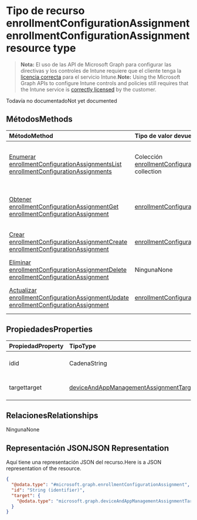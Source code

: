# <a name="enrollmentconfigurationassignment-resource-type"></a><span data-ttu-id="94b0f-101">Tipo de recurso enrollmentConfigurationAssignment</span><span class="sxs-lookup"><span data-stu-id="94b0f-101">enrollmentConfigurationAssignment resource type</span></span>

> <span data-ttu-id="94b0f-102">**Nota:** El uso de las API de Microsoft Graph para configurar las directivas y los controles de Intune requiere que el cliente tenga la [licencia correcta](https://go.microsoft.com/fwlink/?linkid=839381) para el servicio Intune.</span><span class="sxs-lookup"><span data-stu-id="94b0f-102">**Note:** Using the Microsoft Graph APIs to configure Intune controls and policies still requires that the Intune service is [correctly licensed](https://go.microsoft.com/fwlink/?linkid=839381) by the customer.</span></span>

<span data-ttu-id="94b0f-103">Todavía no documentado</span><span class="sxs-lookup"><span data-stu-id="94b0f-103">Not yet documented</span></span>
## <a name="methods"></a><span data-ttu-id="94b0f-104">Métodos</span><span class="sxs-lookup"><span data-stu-id="94b0f-104">Methods</span></span>
|<span data-ttu-id="94b0f-105">Método</span><span class="sxs-lookup"><span data-stu-id="94b0f-105">Method</span></span>|<span data-ttu-id="94b0f-106">Tipo de valor devuelto</span><span class="sxs-lookup"><span data-stu-id="94b0f-106">Return Type</span></span>|<span data-ttu-id="94b0f-107">Descripción</span><span class="sxs-lookup"><span data-stu-id="94b0f-107">Description</span></span>|
|:---|:---|:---|
|[<span data-ttu-id="94b0f-108">Enumerar enrollmentConfigurationAssignments</span><span class="sxs-lookup"><span data-stu-id="94b0f-108">List enrollmentConfigurationAssignments</span></span>](../api/intune_onboarding_enrollmentconfigurationassignment_list.md)|<span data-ttu-id="94b0f-109">Colección [enrollmentConfigurationAssignment](../resources/intune_onboarding_enrollmentconfigurationassignment.md)</span><span class="sxs-lookup"><span data-stu-id="94b0f-109">[enrollmentConfigurationAssignment](../resources/intune_onboarding_enrollmentconfigurationassignment.md) collection</span></span>|<span data-ttu-id="94b0f-110">Enumere las propiedades y las relaciones de los objetos [enrollmentConfigurationAssignment](../resources/intune_onboarding_enrollmentconfigurationassignment.md).</span><span class="sxs-lookup"><span data-stu-id="94b0f-110">List properties and relationships of the [enrollmentConfigurationAssignment](../resources/intune_onboarding_enrollmentconfigurationassignment.md) objects.</span></span>|
|[<span data-ttu-id="94b0f-111">Obtener enrollmentConfigurationAssignment</span><span class="sxs-lookup"><span data-stu-id="94b0f-111">Get enrollmentConfigurationAssignment</span></span>](../api/intune_onboarding_enrollmentconfigurationassignment_get.md)|[<span data-ttu-id="94b0f-112">enrollmentConfigurationAssignment</span><span class="sxs-lookup"><span data-stu-id="94b0f-112">enrollmentConfigurationAssignment</span></span>](../resources/intune_onboarding_enrollmentconfigurationassignment.md)|<span data-ttu-id="94b0f-113">Lea las propiedades y las relaciones del objeto [enrollmentConfigurationAssignment](../resources/intune_onboarding_enrollmentconfigurationassignment.md).</span><span class="sxs-lookup"><span data-stu-id="94b0f-113">Read properties and relationships of the [enrollmentConfigurationAssignment](../resources/intune_onboarding_enrollmentconfigurationassignment.md) object.</span></span>|
|[<span data-ttu-id="94b0f-114">Crear enrollmentConfigurationAssignment</span><span class="sxs-lookup"><span data-stu-id="94b0f-114">Create enrollmentConfigurationAssignment</span></span>](../api/intune_onboarding_enrollmentconfigurationassignment_create.md)|[<span data-ttu-id="94b0f-115">enrollmentConfigurationAssignment</span><span class="sxs-lookup"><span data-stu-id="94b0f-115">enrollmentConfigurationAssignment</span></span>](../resources/intune_onboarding_enrollmentconfigurationassignment.md)|<span data-ttu-id="94b0f-116">Cree un objeto [enrollmentConfigurationAssignment](../resources/intune_onboarding_enrollmentconfigurationassignment.md).</span><span class="sxs-lookup"><span data-stu-id="94b0f-116">Create a new [enrollmentConfigurationAssignment](../resources/intune_onboarding_enrollmentconfigurationassignment.md) object.</span></span>|
|[<span data-ttu-id="94b0f-117">Eliminar enrollmentConfigurationAssignment</span><span class="sxs-lookup"><span data-stu-id="94b0f-117">Delete enrollmentConfigurationAssignment</span></span>](../api/intune_onboarding_enrollmentconfigurationassignment_delete.md)|<span data-ttu-id="94b0f-118">Ninguna</span><span class="sxs-lookup"><span data-stu-id="94b0f-118">None</span></span>|<span data-ttu-id="94b0f-119">Elimina un [enrollmentConfigurationAssignment](../resources/intune_onboarding_enrollmentconfigurationassignment.md).</span><span class="sxs-lookup"><span data-stu-id="94b0f-119">Deletes a [enrollmentConfigurationAssignment](../resources/intune_onboarding_enrollmentconfigurationassignment.md).</span></span>|
|[<span data-ttu-id="94b0f-120">Actualizar enrollmentConfigurationAssignment</span><span class="sxs-lookup"><span data-stu-id="94b0f-120">Update enrollmentConfigurationAssignment</span></span>](../api/intune_onboarding_enrollmentconfigurationassignment_update.md)|[<span data-ttu-id="94b0f-121">enrollmentConfigurationAssignment</span><span class="sxs-lookup"><span data-stu-id="94b0f-121">enrollmentConfigurationAssignment</span></span>](../resources/intune_onboarding_enrollmentconfigurationassignment.md)|<span data-ttu-id="94b0f-122">Actualice las propiedades de un objeto [enrollmentConfigurationAssignment](../resources/intune_onboarding_enrollmentconfigurationassignment.md).</span><span class="sxs-lookup"><span data-stu-id="94b0f-122">Update the properties of a [enrollmentConfigurationAssignment](../resources/intune_onboarding_enrollmentconfigurationassignment.md) object.</span></span>|

## <a name="properties"></a><span data-ttu-id="94b0f-123">Propiedades</span><span class="sxs-lookup"><span data-stu-id="94b0f-123">Properties</span></span>
|<span data-ttu-id="94b0f-124">Propiedad</span><span class="sxs-lookup"><span data-stu-id="94b0f-124">Property</span></span>|<span data-ttu-id="94b0f-125">Tipo</span><span class="sxs-lookup"><span data-stu-id="94b0f-125">Type</span></span>|<span data-ttu-id="94b0f-126">Descripción</span><span class="sxs-lookup"><span data-stu-id="94b0f-126">Description</span></span>|
|:---|:---|:---|
|<span data-ttu-id="94b0f-127">id</span><span class="sxs-lookup"><span data-stu-id="94b0f-127">id</span></span>|<span data-ttu-id="94b0f-128">Cadena</span><span class="sxs-lookup"><span data-stu-id="94b0f-128">String</span></span>|<span data-ttu-id="94b0f-129">Todavía no documentado</span><span class="sxs-lookup"><span data-stu-id="94b0f-129">Not yet documented</span></span>|
|<span data-ttu-id="94b0f-130">target</span><span class="sxs-lookup"><span data-stu-id="94b0f-130">target</span></span>|[<span data-ttu-id="94b0f-131">deviceAndAppManagementAssignmentTarget</span><span class="sxs-lookup"><span data-stu-id="94b0f-131">deviceAndAppManagementAssignmentTarget</span></span>](../resources/intune_shared_deviceandappmanagementassignmenttarget.md)|<span data-ttu-id="94b0f-132">Todavía no documentado</span><span class="sxs-lookup"><span data-stu-id="94b0f-132">Not yet documented</span></span>|

## <a name="relationships"></a><span data-ttu-id="94b0f-133">Relaciones</span><span class="sxs-lookup"><span data-stu-id="94b0f-133">Relationships</span></span>
<span data-ttu-id="94b0f-134">Ninguna</span><span class="sxs-lookup"><span data-stu-id="94b0f-134">None</span></span>
## <a name="json-representation"></a><span data-ttu-id="94b0f-135">Representación JSON</span><span class="sxs-lookup"><span data-stu-id="94b0f-135">JSON Representation</span></span>
<span data-ttu-id="94b0f-136">Aquí tiene una representación JSON del recurso.</span><span class="sxs-lookup"><span data-stu-id="94b0f-136">Here is a JSON representation of the resource.</span></span>
<!--{
  "blockType": "resource",
  "baseType": "microsoft.graph.entity",
  "keyProperty": "id",
  "@odata.type": "microsoft.graph.enrollmentConfigurationAssignment"
}-->
``` json
{
  "@odata.type": "#microsoft.graph.enrollmentConfigurationAssignment",
  "id": "String (identifier)",
  "target": {
    "@odata.type": "microsoft.graph.deviceAndAppManagementAssignmentTarget"
  }
}
```








